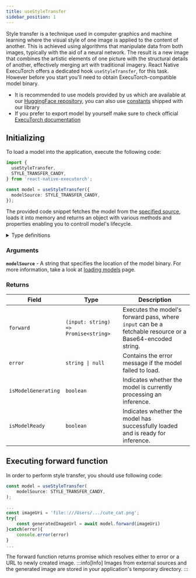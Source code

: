 ```yaml
---
title: useStyleTransfer
sidebar_position: 1
---
```


Style transfer is a technique used in computer graphics and machine learning where the visual style of one image is applied to the content of another. This is achieved using algorithms that manipulate data from both images, typically with the aid of a neural network. The result is a new image that combines the artistic elements of one picture with the structural details of another, effectively merging art with traditional imagery. React Native ExecuTorch offers a dedicated hook `useStyleTransfer`, for this task. However before you start you'll need to obtain ExecuTorch-compatible model binary.

- It is recommended to use models provided by us which are available at our [HuggingFace repository](https://huggingface.co/software-mansion/react-native-executorch-style-transfer-candy), you can also use [constants](https://github.com/software-mansion/react-native-executorch/tree/main/src/constants/modelUrls.ts) shipped with our library
- If you prefer to export model by yourself make sure to check official [ExecuTorch documentation](https://pytorch.org/executorch/stable/index.html)

## Initializing

To load a model into the application, execute the following code:

```typescript
import {
  useStyleTransfer,
  STYLE_TRANSFER_CANDY,
} from 'react-native-executorch';

const model = useStyleTransfer({
  modelSource: STYLE_TRANSFER_CANDY,
});
```

The provided code snippet fetches the model from the [specified source](../fundamentals/loading-models.md), loads it into memory and returns an object with various methods and properties enabling you to controll model's lifecycle.

<details>
<summary>Type definitions</summary>

```typescript
interface StyleTransferModule {
  error: string | null;
  isModelReady: boolean;
  isModelGenerating: boolean;
  forward: (input: string) => Promise<string>;
}
```

</details>

### Arguments

**`modelSource`** - A string that specifies the location of the model binary. For more information, take a look at [loading models](../fundamentals/loading-models.md) page.

### Returns

| Field               | Type                                 | Description                                                                                              |
| ------------------- | ------------------------------------ | -------------------------------------------------------------------------------------------------------- |
| `forward`           | `(input: string) => Promise<string>` | Executes the model's forward pass, where `input` can be a fetchable resource or a Base64-encoded string. |
| `error`             | <code>string &#124; null</code>      | Contains the error message if the model failed to load.                                                  |
| `isModelGenerating` | `boolean`                            | Indicates whether the model is currently processing an inference.                                        |
| `isModelReady`      | `boolean`                            | Indicates whether the model has successfully loaded and is ready for inference.                          |

## Executing forward function

In order to perform style transfer, you should use following code:

```typescript
const model = useStyleTransfer(
    modelSource: STYLE_TRANSFER_CANDY,
);

...
const imageUri = 'file::///Users/.../cute_cat.png';
try{
    const generatedImageUrl = await model.forward(imageUri)
}catch(error){
    console.error(error)
}
...
```

The forward function returns promise which resolves either to error or a URL to newly created image.
:::info[Info]
Images from external sources and the generated image are stored in your application's temporary directory.
:::
